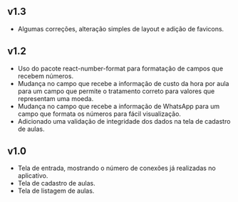 ## v1.3

- Algumas correções, alteração simples de layout e adição de favicons.

## v1.2

- Uso do pacote react-number-format para formatação de campos que recebem números.
- Mudança no campo que recebe a informação de custo da hora por aula para um campo que permite o tratamento correto para valores que representam uma moeda.
- Mudança no campo que recebe a informação de WhatsApp para um campo que formata os números para fácil visualização.
- Adicionado uma validação de integridade dos dados na tela de cadastro de aulas.

## v1.0

- Tela de entrada, mostrando o número de conexões já realizadas no aplicativo.
- Tela de cadastro de aulas.
- Tela de listagem de aulas.
